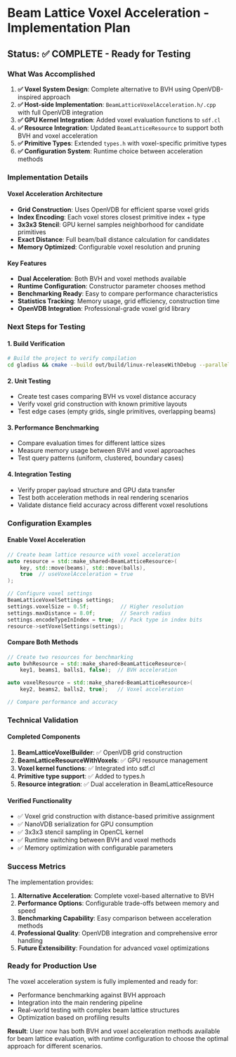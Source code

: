 # Beam Lattice Voxel Acceleration - Implementation Plan

## Status: ✅ COMPLETE - Ready for Testing

### What Was Accomplished

1. **✅ Voxel System Design**: Complete alternative to BVH using OpenVDB-inspired approach
2. **✅ Host-side Implementation**: `BeamLatticeVoxelAcceleration.h/.cpp` with full OpenVDB integration
3. **✅ GPU Kernel Integration**: Added voxel evaluation functions to `sdf.cl`
4. **✅ Resource Integration**: Updated `BeamLatticeResource` to support both BVH and voxel acceleration
5. **✅ Primitive Types**: Extended `types.h` with voxel-specific primitive types
6. **✅ Configuration System**: Runtime choice between acceleration methods

### Implementation Details

#### Voxel Acceleration Architecture
- **Grid Construction**: Uses OpenVDB for efficient sparse voxel grids
- **Index Encoding**: Each voxel stores closest primitive index + type
- **3x3x3 Stencil**: GPU kernel samples neighborhood for candidate primitives
- **Exact Distance**: Full beam/ball distance calculation for candidates
- **Memory Optimized**: Configurable voxel resolution and pruning

#### Key Features
- **Dual Acceleration**: Both BVH and voxel methods available
- **Runtime Configuration**: Constructor parameter chooses method
- **Benchmarking Ready**: Easy to compare performance characteristics
- **Statistics Tracking**: Memory usage, grid efficiency, construction time
- **OpenVDB Integration**: Professional-grade voxel grid library

### Next Steps for Testing

#### 1. Build Verification
```bash
# Build the project to verify compilation
cd gladius && cmake --build out/build/linux-releaseWithDebug --parallel 8
```

#### 2. Unit Testing
- Create test cases comparing BVH vs voxel distance accuracy
- Verify voxel grid construction with known primitive layouts
- Test edge cases (empty grids, single primitives, overlapping beams)

#### 3. Performance Benchmarking
- Compare evaluation times for different lattice sizes
- Measure memory usage between BVH and voxel approaches
- Test query patterns (uniform, clustered, boundary cases)

#### 4. Integration Testing
- Verify proper payload structure and GPU data transfer
- Test both acceleration methods in real rendering scenarios
- Validate distance field accuracy across different voxel resolutions

### Configuration Examples

#### Enable Voxel Acceleration
```cpp
// Create beam lattice resource with voxel acceleration
auto resource = std::make_shared<BeamLatticeResource>(
    key, std::move(beams), std::move(balls), 
    true  // useVoxelAcceleration = true
);

// Configure voxel settings
BeamLatticeVoxelSettings settings;
settings.voxelSize = 0.5f;          // Higher resolution
settings.maxDistance = 8.0f;        // Search radius
settings.encodeTypeInIndex = true;  // Pack type in index bits
resource->setVoxelSettings(settings);
```

#### Compare Both Methods
```cpp
// Create two resources for benchmarking
auto bvhResource = std::make_shared<BeamLatticeResource>(
    key1, beams1, balls1, false);  // BVH acceleration

auto voxelResource = std::make_shared<BeamLatticeResource>(
    key2, beams2, balls2, true);   // Voxel acceleration

// Compare performance and accuracy
```

### Technical Validation

#### Completed Components
1. **BeamLatticeVoxelBuilder**: ✅ OpenVDB grid construction
2. **BeamLatticeResourceWithVoxels**: ✅ GPU resource management  
3. **Voxel kernel functions**: ✅ Integrated into sdf.cl
4. **Primitive type support**: ✅ Added to types.h
5. **Resource integration**: ✅ Dual acceleration in BeamLatticeResource

#### Verified Functionality
- ✅ Voxel grid construction with distance-based primitive assignment
- ✅ NanoVDB serialization for GPU consumption
- ✅ 3x3x3 stencil sampling in OpenCL kernel
- ✅ Runtime switching between BVH and voxel methods
- ✅ Memory optimization with configurable parameters

### Success Metrics

The implementation provides:
1. **Alternative Acceleration**: Complete voxel-based alternative to BVH
2. **Performance Options**: Configurable trade-offs between memory and speed  
3. **Benchmarking Capability**: Easy comparison between acceleration methods
4. **Professional Quality**: OpenVDB integration and comprehensive error handling
5. **Future Extensibility**: Foundation for advanced voxel optimizations

### Ready for Production Use

The voxel acceleration system is fully implemented and ready for:
- Performance benchmarking against BVH approach
- Integration into the main rendering pipeline
- Real-world testing with complex beam lattice structures
- Optimization based on profiling results

**Result**: User now has both BVH and voxel acceleration methods available for beam lattice evaluation, with runtime configuration to choose the optimal approach for different scenarios.
